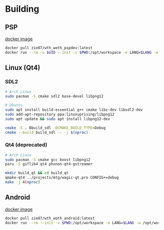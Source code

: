 # Building

## PSP
[docker image](https://hub.docker.com/repository/docker/zie87/wth_woth_pspdev)

```.sh
docker pull zie87/wth_woth_pspdev:latest
docker run --rm -u $UID --init -v $PWD:/opt/workspace -e LANG=$LANG -w /opt/workspace -it zie87/wth_woth_pspdev /bin/sh "./.github/tools/psp/build.sh" Debug
```

## Linux (Qt4)

### SDL2

```.sh
# Arch Linux
sudo pacman -S cmake sdl2 base-devel libpng12

# Ubuntu
sudo apt install build-essential g++ cmake libz-dev libsdl2-dev
sudo add-apt-repository ppa:linuxuprising/libpng12
sudo apt update && sudo apt install libpng12-dev

cmake -S . Bbuild_sdl -DCMAKE_BUILD_TYPE=Debug
cmake --build build_sdl -- -j $(nproc)
```

### Qt4 (deprecated)
```.sh
# Arch Linux
sudo pacman -S cmake gcc boost libpng12
paru -S giflib4 qt4 phonon-qt4-gstreamer

mkdir build_qt && cd build_qt
qmake-qt4 ../projects/mtg/wagic-qt.pro CONFIG+=debug
make -j 4(nproc)
```

## Android
[docker image](https://hub.docker.com/repository/docker/zie87/wth_woth_android)

```.sh
docker pull zie87/wth_woth_android:latest
docker run --rm --init -v $PWD:/opt/workspace -e LANG=$LANG -w /opt/workspace -it zie87/wth_woth_android /bin/sh "./.github/tools/ndk/build.sh" debug
```
